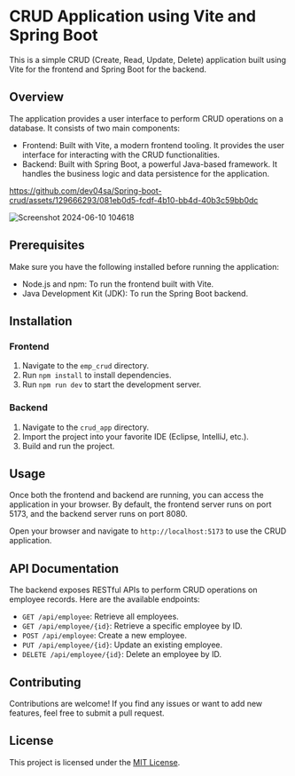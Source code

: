 # CRUD Application using Vite and Spring Boot

This is a simple CRUD (Create, Read, Update, Delete) application built using Vite for the frontend and Spring Boot for the backend.

## Overview

The application provides a user interface to perform CRUD operations on a database. It consists of two main components:

- Frontend: Built with Vite, a modern frontend tooling. It provides the user interface for interacting with the CRUD functionalities.
- Backend: Built with Spring Boot, a powerful Java-based framework. It handles the business logic and data persistence for the application.
  


https://github.com/dev04sa/Spring-boot-crud/assets/129666293/081eb0d5-fcdf-4b10-bb4d-40b3c59bb0dc


![Screenshot 2024-06-10 104618](https://github.com/dev04sa/Spring-boot-crud/assets/129666293/752058d2-3525-48f3-8676-c0c3997b167b)



## Prerequisites

Make sure you have the following installed before running the application:

- Node.js and npm: To run the frontend built with Vite.
- Java Development Kit (JDK): To run the Spring Boot backend.

## Installation

### Frontend

1. Navigate to the `emp_crud` directory.
2. Run `npm install` to install dependencies.
3. Run `npm run dev` to start the development server.

### Backend

1. Navigate to the `crud_app` directory.
2. Import the project into your favorite IDE (Eclipse, IntelliJ, etc.).
3. Build and run the project.

## Usage

Once both the frontend and backend are running, you can access the application in your browser. By default, the frontend server runs on port 5173, and the backend server runs on port 8080.

Open your browser and navigate to `http://localhost:5173` to use the CRUD application.

## API Documentation

The backend exposes RESTful APIs to perform CRUD operations on employee records. Here are the available endpoints:

- `GET /api/employee`: Retrieve all employees.
- `GET /api/employee/{id}`: Retrieve a specific employee by ID.
- `POST /api/employee`: Create a new employee.
- `PUT /api/employee/{id}`: Update an existing employee.
- `DELETE /api/employee/{id}`: Delete an employee by ID.

## Contributing

Contributions are welcome! If you find any issues or want to add new features, feel free to submit a pull request.

## License

This project is licensed under the [MIT License](LICENSE).
